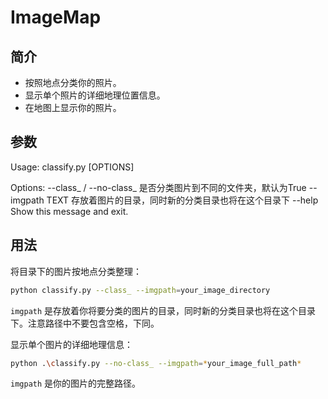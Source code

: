 # ImageMap

## 简介

- 按照地点分类你的照片。
- 显示单个照片的详细地理位置信息。
- 在地图上显示你的照片。

## 参数

Usage: classify.py [OPTIONS]

Options:
  --class_ / --no-class_  是否分类图片到不同的文件夹，默认为True
  --imgpath TEXT          存放着图片的目录，同时新的分类目录也将在这个目录下
  --help                  Show this message and exit.

## 用法

将目录下的图片按地点分类整理：

```bash
python classify.py --class_ --imgpath=your_image_directory
```

`imgpath` 是存放着你将要分类的图片的目录，同时新的分类目录也将在这个目录下。注意路径中不要包含空格，下同。

显示单个图片的详细地理信息：

```bash
python .\classify.py --no-class_ --imgpath=*your_image_full_path*
```

`imgpath` 是你的图片的完整路径。
